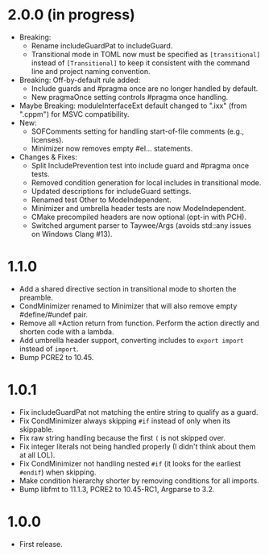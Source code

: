 # 2.0.0 (in progress)
- Breaking:
  - Rename includeGuardPat to includeGuard.
  - Transitional mode in TOML now must be specified as `[transitional]` instead of `[Transitional]` to keep it consistent with the command line and project naming convention.
- Breaking: Off-by-default rule added:
  - Include guards and #pragma once are no longer handled by default.
  - New pragmaOnce setting controls #pragma once handling.
- Maybe Breaking: moduleInterfaceExt default changed to ".ixx" (from ".cppm") for MSVC compatibility.
- New:
  - SOFComments setting for handling start-of-file comments (e.g., licenses).
  - Minimizer now removes empty #el... statements.
- Changes & Fixes:
  - Split IncludePrevention test into include guard and #pragma once tests.
  - Removed condition generation for local includes in transitional mode.
  - Updated descriptions for includeGuard settings.
  - Renamed test Other to ModeIndependent.
  - Minimizer and umbrella header tests are now ModeIndependent.
  - CMake precompiled headers are now optional (opt-in with PCH).
  - Switched argument parser to Taywee/Args (avoids std::any issues on Windows Clang #13).

# 1.1.0
- Add a shared directive section in transitional mode to shorten the preamble.
- CondMinimizer renamed to Minimizer that will also remove empty #define/#undef pair.
- Remove all *Action return from function. Perform the action directly and shorten code with a lambda.
- Add umbrella header support, converting includes to `export import` instead of `import`.
- Bump PCRE2 to 10.45.

# 1.0.1
- Fix includeGuardPat not matching the entire string to qualify as a guard.
- Fix CondMinimizer always skipping `#if` instead of only when its skippable.
- Fix raw string handling because the first `(` is not skipped over.
- Fix integer literals not being handled properly (I didn't think about them at all LOL).
- Fix CondMinimizer not handling nested `#if` (it looks for the earliest `#endif`) when skipping.
- Make condition hierarchy shorter by removing conditions for all imports.
- Bump libfmt to 11.1.3, PCRE2 to 10.45-RC1, Argparse to 3.2.

# 1.0.0
- First release.